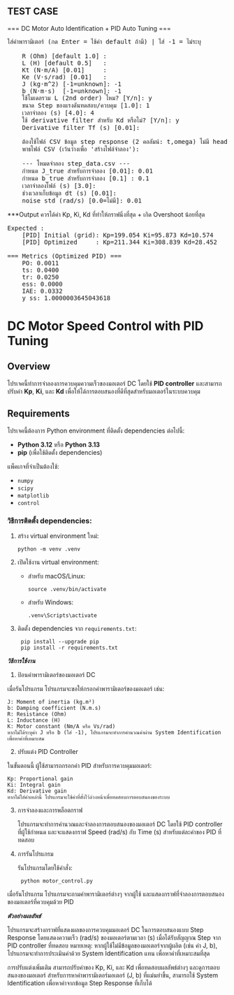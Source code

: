 ## TEST CASE

=== DC Motor Auto Identification + PID Auto Tuning ===
<pre>ใส่ค่าพารามิเตอร์ (กด Enter = ใช้ค่า default ถ้ามี) | ใส่ -1 = ไม่ระบุ<br>
    R (Ohm) [default 1.0] : 
    L (H) [default 0.5]   : 
    Kt (N·m/A) [0.01]     : 
    Ke (V·s/rad) [0.01]   : 
    J (kg·m^2) [-1=unknown]: -1
    b (N·m·s)  [-1=unknown]: -1
    ใช้โมเดลรวม L (2nd order) ไหม? [Y/n]: y
    ขนาด Step ของแรงดันทดสอบ/ควบคุม [1.0]: 1
    เวลาจำลอง (s) [4.0]: 4
    ใช้ derivative filter สำหรับ Kd หรือไม่? [Y/n]: y
    Derivative filter Tf (s) [0.01]: 
    
    ต้องใช้ไฟล์ CSV ข้อมูล step response (2 คอลัมน์: t,omega) ไม่มี header
    พาธไฟล์ CSV (เว้นว่างเพื่อ 'สร้างไฟล์จำลอง'): <br>
    --- โหมดจำลอง step_data.csv ---
    กำหนด J_true สำหรับการจำลอง [0.01]: 0.01
    กำหนด b_true สำหรับการจำลอง [0.1] : 0.1
    เวลาจำลองไฟล์ (s) [3.0]: 
    ช่วงเวลาเก็บข้อมูล dt (s) [0.01]: 
    noise std (rad/s) [0.0=ไม่มี]: 0.01
</pre>
***Output ควรได้ค่า Kp, Ki, Kd ที่ทำให้กราฟนิ่งที่สุด + เกิด Overshoot น้อยที่สุด
<pre>
Expected :
    [PID] Initial (grid): Kp=199.054 Ki=95.873 Kd=10.574
    [PID] Optimized     : Kp=211.344 Ki=308.839 Kd=28.452

=== Metrics (Optimized PID) ===
    PO: 0.0011
    ts: 0.0400
    tr: 0.0250
    ess: 0.0000
    IAE: 0.0332
    y_ss: 1.0000003645043618
</pre>

# DC Motor Speed Control with PID Tuning

## Overview
โปรเจคนี้ทำการจำลองการควบคุมความเร็วของมอเตอร์ DC โดยใช้ **PID controller** และสามารถปรับค่า **Kp**, **Ki**, และ **Kd** เพื่อให้ได้การตอบสนองที่ดีที่สุดสำหรับมอเตอร์ในระบบควบคุม

## Requirements
โปรเจคนี้ต้องการ Python environment ที่ติดตั้ง dependencies ต่อไปนี้:

- **Python 3.12** หรือ **Python 3.13**
- **pip** (เพื่อใช้ติดตั้ง dependencies)

แพ็คเกจที่จำเป็นต้องใช้:
- `numpy`
- `scipy`
- `matplotlib`
- `control`

### วิธีการติดตั้ง dependencies:
1. สร้าง virtual environment ใหม่:
    ```
    python -m venv .venv
    ```

2. เปิดใช้งาน virtual environment:

    - สำหรับ macOS/Linux:
        ```
        source .venv/bin/activate
        ```
    - สำหรับ Windows:
        ```
        .venv\Scripts\activate
        ```
3. ติดตั้ง dependencies จาก `requirements.txt`:
   ```
    pip install --upgrade pip
    pip install -r requirements.txt
    ```
*****วิธีการใช้งาน*****

1. ป้อนค่าพารามิเตอร์ของมอเตอร์ DC

เมื่อรันโปรแกรม โปรแกรมจะขอให้กรอกค่าพารามิเตอร์ของมอเตอร์ เช่น:

    J: Moment of inertia (kg.m²)
    b: Damping coefficient (N.m.s)
    R: Resistance (Ohm)
    L: Inductance (H)
    K: Motor constant (Nm/A หรือ Vs/rad)
    หากไม่ได้ระบุค่า J หรือ b (ใส่ -1), โปรแกรมจะทำการคำนวณค่าผ่าน System Identification เพื่อหาค่าที่เหมาะสม

2. ปรับแต่ง PID Controller

ในขั้นตอนนี้ ผู้ใช้สามารถกรอกค่า PID สำหรับการควบคุมมอเตอร์:

    Kp: Proportional gain
    Ki: Integral gain
    Kd: Derivative gain
    หากไม่ใส่ค่าเหล่านี้ โปรแกรมจะใช้ค่าที่ตั้งไว้ล่วงหน้าเพื่อทดสอบการตอบสนองของระบบ

3. การจำลองและการพล็อตกราฟ

    โปรแกรมจะทำการคำนวณและจำลองการตอบสนองของมอเตอร์ DC โดยใช้ PID controller ที่ผู้ใช้กำหนด และจะแสดงกราฟ Speed (rad/s) กับ Time (s) สำหรับแต่ละค่าของ PID ที่ทดสอบ

4. การรันโปรแกรม

    รันโปรแกรมโดยใช้คำสั่ง:

        python motor_control.py

เมื่อรันโปรแกรม โปรแกรมจะถามค่าพารามิเตอร์ต่างๆ จากผู้ใช้ และแสดงกราฟที่จำลองการตอบสนองของมอเตอร์ที่ควบคุมด้วย PID

*****ตัวอย่างผลลัพธ์*****

โปรแกรมจะสร้างกราฟที่แสดงผลของการควบคุมมอเตอร์ DC ในการตอบสนองแบบ Step Response โดยแสดงความเร็ว (rad/s) ของมอเตอร์ตามเวลา (s) เมื่อได้รับสัญญาณ Step จาก PID controller ที่ทดสอบ
หมายเหตุ: หากผู้ใช้ไม่มีข้อมูลของมอเตอร์จากผู้ผลิต (เช่น ค่า J, b), โปรแกรมจะทำการประเมินค่าด้วย System Identification แทน เพื่อหาค่าที่เหมาะสมที่สุด

การปรับแต่งเพิ่มเติม
    สามารถปรับค่าของ Kp, Ki, และ Kd เพื่อทดสอบผลลัพธ์ต่างๆ และดูการตอบสนองของมอเตอร์
    สำหรับการหาค่าพารามิเตอร์มอเตอร์ (J, b) ที่แม่นยำขึ้น, สามารถใช้ System Identification เพื่อหาค่าจากข้อมูล Step Response ที่เก็บได้
